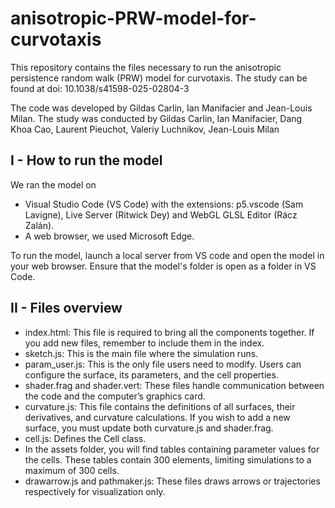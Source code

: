 # anisotropic-PRW-model-for-curvotaxis

This repository contains the files necessary to run the anisotropic persistence random walk (PRW) model for curvotaxis.
The study can be found at doi: 10.1038/s41598-025-02804-3

The code was developed by Gildas Carlin, Ian Manifacier and Jean-Louis Milan.
The study was conducted by Gildas Carlin, Ian Manifacier, Dang Khoa Cao, Laurent Pieuchot, Valeriy Luchnikov, Jean-Louis Milan



I - How to run the model
------------------------------

We ran the model on 
- Visual Studio Code (VS Code) with the extensions: p5.vscode (Sam Lavigne), Live Server (Ritwick Dey) and WebGL GLSL Editor (Rácz Zalán).
- A web browser, we used Microsoft Edge.

To run the model, launch a local server from VS code and open the model in your web browser.
Ensure that the model's folder is open as a folder in VS Code.


II - Files overview
------------------------------

- index.html: This file is required to bring all the components together. If you add new files, remember to include them in the index.
- sketch.js: This is the main file where the simulation runs.
- param_user.js: This is the only file users need to modify. Users can configure the surface, its parameters, and the cell properties.
- shader.frag and shader.vert: These files handle communication between the code and the computer’s graphics card.
- curvature.js: This file contains the definitions of all surfaces, their derivatives, and curvature calculations. If you wish to add a new surface, you must update both curvature.js and shader.frag.
- cell.js: Defines the Cell class.
- In the assets folder, you will find tables containing parameter values for the cells. These tables contain 300 elements, limiting simulations to a maximum of 300 cells.
- drawarrow.js and pathmaker.js: These files draws arrows or trajectories respectively for visualization only.
